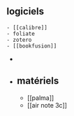 ## logiciels
	- [[calibre]]
	- foliate
	- zotero
	- [[bookfusion]]
-
- ## matériels
	- [[palma]]
	- [[air note 3c]]